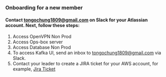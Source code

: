 ### Onboarding for a new member
#### Contact tongochung1809@gmail.com on Slack for your Atlassian account. Next, follow these steps:
1. Access OpenVPN Non Prod
2. Access Ops-box server
3. Access Database Non Prod
4. To access Kafka Ul, send an inbox to tongochung1809@gmail.com via Slack.
5. Contact your leader to create a JIRA ticket for your AWS account, for example, [Jira Ticket](https://socia-media-automation-platform.atlassian.net)